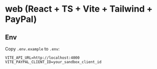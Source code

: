 # web (React + TS + Vite + Tailwind + PayPal)

## Env
Copy `.env.example` to `.env`:
```
VITE_API_URL=http://localhost:4000
VITE_PAYPAL_CLIENT_ID=your_sandbox_client_id
```
